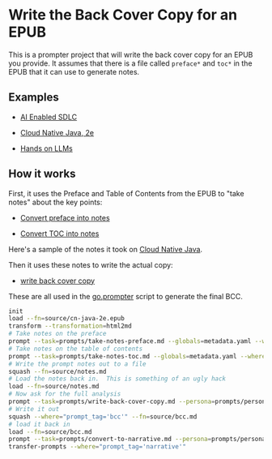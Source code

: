 # Write the Back Cover Copy for an EPUB

This is a prompter project that will write the back cover copy for an EPUB you provide. It assumes that there is a file called `preface*` and `toc*` in the EPUB that it can use to generate notes.

## Examples

- [AI Enabled SDLC](examples/bcc-ai-enabled-sdlc.md)

- [Cloud Native Java, 2e](examples/bcc-cn-java-2e.md)

- [Hands on LLMs](examples/bcc-hands-on-llm.md)

## How it works

First, it uses the Preface and Table of Contents from the EPUB to "take notes" about the key points:

- [Convert preface into notes](prompts/take-notes-preface.md)

- [Convert TOC into notes](prompts/take-notes-toc.md)

Here's a sample of the notes it took on [Cloud Native Java](examples/notes-cn-java-2e.md).

Then it uses these notes to write the actual copy:

- [write back cover copy](prompts/write-back-cover-copy.md)

These are all used in the [go.prompter](go.prompter) script to generate the final BCC.

```sh
init
load --fn=source/cn-java-2e.epub
transform --transformation=html2md
# Take notes on the preface
prompt --task=prompts/take-notes-preface.md --globals=metadata.yaml --where="block_tag like 'preface%'"
# Take notes on the table of contents
prompt --task=prompts/take-notes-toc.md --globals=metadata.yaml --where="block_tag like 'toc%'"
# Write the prompt notes out to a file
squash --fn=source/notes.md
# Load the notes back in.  This is something of an ugly hack
load --fn=source/notes.md
# Now ask for the full analysis
prompt --task=prompts/write-back-cover-copy.md --persona=prompts/persona-marketing.md --globals=metadata.yaml --prompt_tag=bcc
# Write it out
squash --where="prompt_tag='bcc'" --fn=source/bcc.md
# load it back in
load --fn=source/bcc.md
prompt --task=prompts/convert-to-narrative.md --persona=prompts/persona-reader.md --prompt_tag=narrative
transfer-prompts --where="prompt_tag='narrative'"
```
